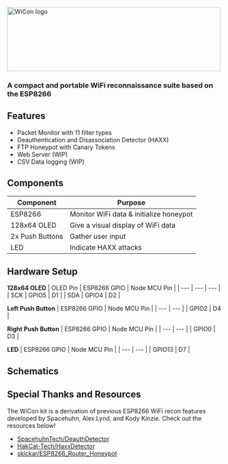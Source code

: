 <img src="https://github.com/angelina-tsuboi/ESP8266-WiCon-Kit/blob/master/Assets/WiCon_Icon_Large.png" alt="WiCon logo" width="500" height="150"/>

### A compact and portable WiFi reconnaissance suite based on the ESP8266

## Features
- Packet Monitor with 11 filter types
- Deauthentication and Disassociation Detector (HAXX)
- FTP Honeypot with Canary Tokens
- Web Server (WIP)
- CSV Data logging (WIP)

## Components
| Component | Purpose |
| --- | --- |
| ESP8266 | Monitor WiFi data & initialize honeypot
| 128x64 OLED | Give a visual display of WiFi data |
| 2x Push Buttons | Gather user input |
| LED | Indicate HAXX attacks |

## Hardware Setup
**128x64 OLED** 
| OLED Pin | ESP8266 GPIO | Node MCU Pin |
| --- | --- | --- |
| SCK | GPIO5 | D1 |
| SDA | GPIO4 | D2 |

**Left Push Button** 
| ESP8266 GPIO | Node MCU Pin |
| --- | --- |
| GPIO2 | D4 |

**Right Push Button** 
| ESP8266 GPIO | Node MCU Pin |
| --- | --- |
| GPIO0 | D3 |

**LED** 
| ESP8266 GPIO | Node MCU Pin |
| --- | --- |
| GPIO13 | D7 |

## Schematics

## Special Thanks and Resources
The WiCon kit is a derivation of previous ESP8266 WiFi recon features developed by Spacehuhn, Alex Lynd, and Kody Kinzie. Check out the resources below!
- [SpacehuhnTech/DeauthDetector](https://github.com/SpacehuhnTech/DeauthDetector)
- [HakCat-Tech/HaxxDetector](https://github.com/HakCat-Tech/HaxxDetector)
- [skickar/ESP8266_Router_Honeypot](https://github.com/skickar/ESP8266_Router_Honeypot)

